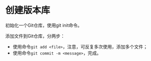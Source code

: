 # 创建版本库
初始化一个Git仓库，使用git init命令。

添加文件到Git仓库，分两步：

- 使用命令`git add
<file>`，注意，可反复多次使用，添加多个文件；
- 使用命令`git commit -m <message>`，完成。